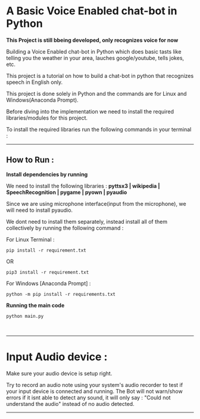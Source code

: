    # A Basic Voice Enabled chat-bot in Python<br>

**This Project is still bbeing developed, only recognizes voice for now**

Building a Voice Enabled chat-bot in Python which does basic tasts like telling you the weather in your area, lauches google/youtube, tells jokes, etc.

This project is a tutorial on how to build a chat-bot in python that recognizes speech in English only.

This project is done solely in Python and the commands are for Linux and Windows(Anaconda Prompt).

Before diving into the implementation we need to install the required libraries/modules for this project.

To install the required libraries run the following commands in your terminal : 

___

   ## How to Run :
   
 **Install dependencies by running**  
 
 We need to install the following libraries : **pyttsx3 | wikipedia | SpeechRecognition | pygame | pyown | pyaudio**
 
 Since we are using microphone interface(input from the microphone), we will need to install pyaudio.
 
 We dont need to install them separately, instead install all of them collectively by running the following command :
 
 For Linux Terminal : 
 
 ```pip install -r requirement.txt``` 
 
 OR
 
 ```pip3 install -r requirement.txt``` 
 
 For Windows [Anaconda Prompt] : 
 
 ```python -m pip install -r requirements.txt``` 
 
 **Running the main code**
 
 ```python main.py```
 

<br>

****

# Input Audio device :

Make sure your audio device is setup right. 

Try to record an audio note using your system's audio recorder to test if your input device is connected and running. The Bot will not warn/show errors if it isnt able to detect any sound, it will only say : "Could not understand the audio" instead of no audio detected.

___

